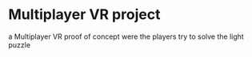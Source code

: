 # Multiplayer VR project
 a Multiplayer VR proof of concept were the players try to solve the light puzzle
